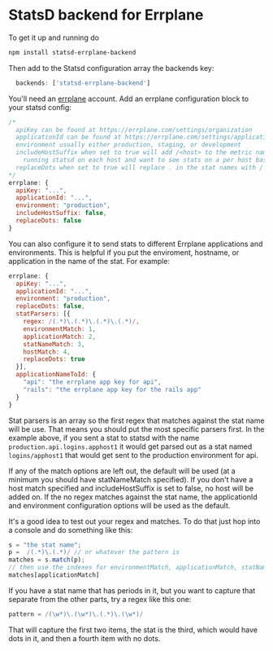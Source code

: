 StatsD backend for Errplane
======

To get it up and running do
```bash
npm install statsd-errplane-backend
```

Then add to the Statsd configuration array the backends key:
```javascript
  backends: ['statsd-errplane-backend']
```

You'll need an [errplane](https://errplane.com) account. Add an errplane configuration block to your statsd config:
```javascript
/*
  apiKey can be found at https://errplane.com/settings/organization
  applicationId can be found at https://errplane.com/settings/applications
  environment usually either production, staging, or development
  includeHostSuffix when set to true will add /<host> to the metric names. Do this if you're 
    running statsd on each host and want to see stats on a per host basis in addition to all together
  replaceDots when set to true will replace . in the stat names with / to work with Errplane's fanout functionality.
*/
errplane: {
  apiKey: "...",
  applicationId: "...",
  environment: "production",
  includeHostSuffix: false,
  replaceDots: false
}
```

You can also configure it to send stats to different Errplane applications and environments. This is helpful 
if you put the enviroment, hostname, or application in the name of the stat. For example:
```javascript
errplane: {
  apiKey: "...",
  applicationId: "...",
  environment: "production",
  replaceDots: false,
  statParsers: [{
    regex: /(.*)\.(.*)\.(.*)\.(.*)/,
    environmentMatch: 1,
    applicationMatch: 2,
    statNameMatch: 3,
    hostMatch: 4,
    replaceDots: true
  }],
  applicationNameToId: {
    "api": "the errplane app key for api",
    "rails": "the errplane app key for the rails app"
  }
}
```
Stat parsers is an array so the first regex that matches against the stat name will be use. That means you should put the most specific parsers first. In the example above, if you sent a stat to statsd with the name ```production.api.logins.apphost1``` it would get parsed out as a stat named ```logins/apphost1``` that would get sent to the production environment for api.

If any of the match options are left out, the default will be used (at a minimum you should have statNameMatch specified). If you don't have a host match specified and includeHostSuffix is set to false, no host will be added on. If the no regex matches against the stat name, the applicationId and environment configuration options will be used as the default.

It's a good idea to test out your regex and matches. To do that just hop into a console and do something like this:
```javascript
s = "the stat name";
p =  /(.*)\.(.*)/ // or whatever the pattern is
matches = s.match(p);
// then use the indexes for environmentMatch, applicationMatch, statNameMatch, and hostMatch.
matches[applicationMatch]
```

If you have a stat name that has periods in it, but you want to capture that separate from the other parts, try a regex like this one:
```javascript
pattern = /(\w*)\.(\w*)\.(.*)\.(\w*)/
```
That will capture the first two items, the stat is the third, which would have dots in it, and then a fourth item with no dots.